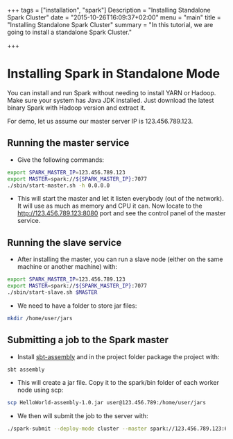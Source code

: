 +++
tags = ["installation", "spark"]
Description = "Installing Standalone Spark Cluster"
date = "2015-10-26T16:09:37+02:00"
menu = "main"
title = "Installing Standalone Spark Cluster"
summary = "In this tutorial, we are going to install a standalone Spark Cluster."

+++


# Installing Spark in Standalone Mode

You can install and run Spark without needing to install YARN or Hadoop. Make sure your system has Java JDK installed. Just download the latest binary Spark with Hadoop version and extract it.

For demo, let us assume our master server IP is 123.456.789.123.

## Running the master service

* Give the following commands:

```bash
export SPARK_MASTER_IP=123.456.789.123
export MASTER=spark://${SPARK_MASTER_IP}:7077
./sbin/start-master.sh -h 0.0.0.0
```

* This will start the master and let it listen everybody (out of the network). It will use as much as memory and CPU it can. Now locate to the http://123.456.789.123:8080 port and see the control panel of the master service.

## Running the slave service

* After installing the master, you can run a slave node (either on the same machine or another machine) with:

```bash
export SPARK_MASTER_IP=123.456.789.123
export MASTER=spark://${SPARK_MASTER_IP}:7077
./sbin/start-slave.sh $MASTER
```

* We need to have a folder to store jar files:

```bash
mkdir /home/user/jars
```

## Submitting a job to the Spark master

* Install [sbt-assembly](https://github.com/sbt/sbt-assembly) and in the project folder package the project with:

```bash
sbt assembly
```

* This will create a jar file. Copy it to the spark/bin folder of each worker node using scp:

```bash
scp HelloWorld-assembly-1.0.jar user@123.456.789:/home/user/jars
```

* We then will submit the job to the server with:

```bash
./spark-submit --deploy-mode cluster --master spark://123.456.789.123:6066 --class HelloWorld /home/user/jars/HelloWorld-assembly-1.0.jar
```

